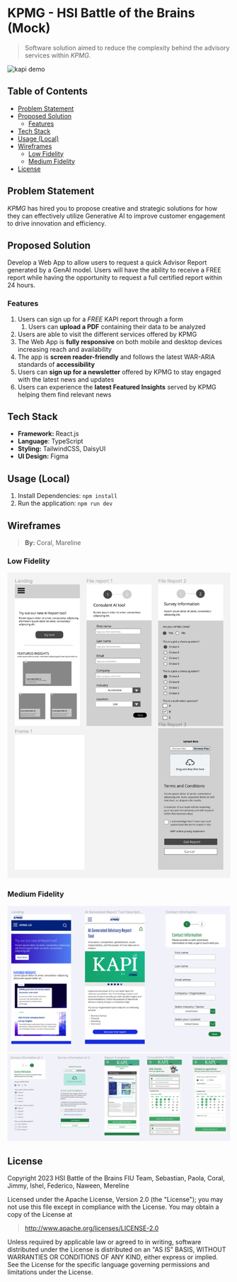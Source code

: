 # KPMG - HSI Battle of the Brains (Mock) <!-- omit in toc -->

> Software solution aimed to reduce the complexity behind the advisory services within _KPMG_.

![kapi demo](demos/kapi_gif_demo.gif)

## Table of Contents <!-- omit in toc -->

- [Problem Statement](#problem-statement)
- [Proposed Solution](#proposed-solution)
  - [Features](#features)
- [Tech Stack](#tech-stack)
- [Usage (Local)](#usage-local)
- [Wireframes](#wireframes)
  - [Low Fidelity](#low-fidelity)
  - [Medium Fidelity](#medium-fidelity)
- [License](#license)

## Problem Statement

_KPMG_ has hired you to propose creative and strategic solutions for how they can effectively utilize Generative AI to improve customer engagement to drive innovation and efficiency.

## Proposed Solution

Develop a Web App to allow users to request a quick Advisor Report generated by a GenAI model. Users will have the ability to receive a FREE report while having the opportunity to request a full certified report within 24 hours.

### Features

1. Users can sign up for a _FREE_ KAPI report through a form
   1. Users can **upload a PDF** containing their data to be analyzed
2. Users are able to visit the different services offered by KPMG
3. The Web App is **fully responsive** on both mobile and desktop devices increasing reach and availability
4. The app is **screen reader-friendly** and follows the latest WAR-ARIA standards of **accessibility**
5. Users can **sign up for a newsletter** offered by KPMG to stay engaged with the latest news and updates
6. Users can experience the **latest Featured Insights** served by KPMG helping them find relevant news

## Tech Stack

- **Framework:** React.js
- **Language**: TypeScript
- **Styling:** TailwindCSS, DaisyUI
- **UI Design:** Figma

## Usage (Local)

1. Install Dependencies: `npm install`
2. Run the application: `npm run dev`

## Wireframes

> **By:** Coral, Mareline

### Low Fidelity

![low fidelity](demos/wireframe_1.png)

### Medium Fidelity

![medium fidelity 1](demos/wireframe_2.png)
![medium fidelity 2](demos/wireframe_3.png)

## License

Copyright 2023 HSI Battle of the Brains FIU Team, Sebastian, Paola, Coral, Jimmy, Ishel, Federico, Naween, Mereline

Licensed under the Apache License, Version 2.0 (the "License"); you may not use this file except in compliance with the License. You may obtain a copy of the License at

> <http://www.apache.org/licenses/LICENSE-2.0>

Unless required by applicable law or agreed to in writing, software distributed under the License is distributed on an "AS IS" BASIS, WITHOUT WARRANTIES OR CONDITIONS OF ANY KIND, either express or implied. See the License for the specific language governing permissions and limitations under the License.
